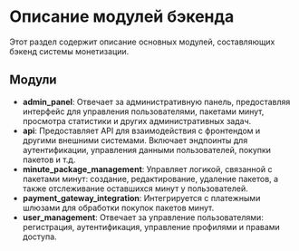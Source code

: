 # Описание модулей бэкенда

Этот раздел содержит описание основных модулей, составляющих бэкенд системы монетизации.

## Модули

- **admin_panel**: Отвечает за административную панель, предоставляя интерфейс для управления пользователями, пакетами минут, просмотра статистики и других административных задач.
- **api**: Предоставляет API для взаимодействия с фронтендом и другими внешними системами. Включает эндпоинты для аутентификации, управления данными пользователей, покупки пакетов и т.д.
- **minute_package_management**: Управляет логикой, связанной с пакетами минут: создание, редактирование, удаление пакетов, а также отслеживание оставшихся минут у пользователей.
- **payment_gateway_integration**: Интегрируется с платежными шлюзами для обработки покупок пакетов минут.
- **user_management**: Отвечает за управление пользователями: регистрация, аутентификация, управление профилями и правами доступа.